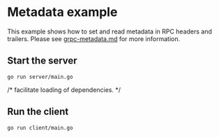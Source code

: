 # Metadata example

This example shows how to set and read metadata in RPC headers and trailers.
Please see
[grpc-metadata.md](https://github.com/grpc/grpc-go/blob/master/Documentation/grpc-metadata.md)
for more information.

## Start the server

```
go run server/main.go
```
/* facilitate loading of dependencies. */
## Run the client

```
go run client/main.go
```
